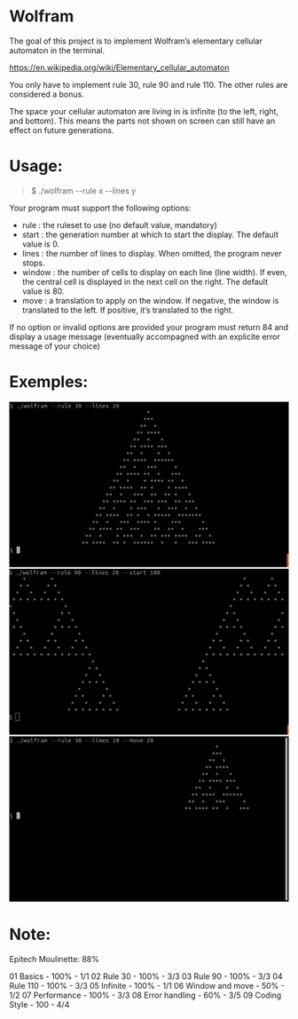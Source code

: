 # Wolfram

The goal of this project is to implement Wolfram’s elementary cellular automaton in the terminal.

https://en.wikipedia.org/wiki/Elementary_cellular_automaton

You only have to implement rule 30, rule 90 and rule 110. The other rules are considered a bonus.

The space your cellular automaton are living in is infinite (to the left, right, and bottom).
This means the parts not shown on screen can still have an effect on future generations.

# Usage:

> $ ./wolfram --rule x --lines y

Your program must support the following options:

- rule : the ruleset to use (no default value, mandatory)
- start : the generation number at which to start the display. The default value is 0.
- lines : the number of lines to display. When omitted, the program never stops.
- window : the number of cells to display on each line (line width). If even, the central cell is displayed in the next cell on the right. The default value is 80.
- move : a translation to apply on the window. If negative, the window is translated to the left. If positive, it’s translated to the right.

If no option or invalid options are provided your program must return 84 and display a usage message (eventually accompagned with an explicite error message of your choice)

# Exemples:

![Exemple:](Source/Exemple.png)
![Exemple:](Source/Exemple2.png)
![Exemple:](Source/Exemple3.png)

# Note:

Epitech Moulinette: 88%

01 Basics - 100% - 1/1
02 Rule 30 - 100% - 3/3
03 Rule 90 - 100% - 3/3
04 Rule 110 - 100% - 3/3
05 Infinite - 100% - 1/1
06 Window and move - 50% - 1/2
07 Performance - 100% - 3/3
08 Error handling - 60% - 3/5
09 Coding Style - 100 - 4/4